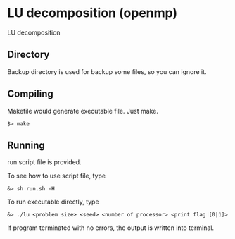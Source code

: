 # LU decomposition (openmp)

LU decomposition

## Directory

Backup directory is used for backup some files, so you can ignore it.

## Compiling

Makefile would generate executable file. Just make.
```
$> make
```

## Running

run script file is provided.

To see how to use script file, type

```
&> sh run.sh -H
```

To run executable directly, type
```
&> ./lu <problem size> <seed> <number of processor> <print flag [0|1]>
```


If program terminated with no errors, the output is written into terminal.
